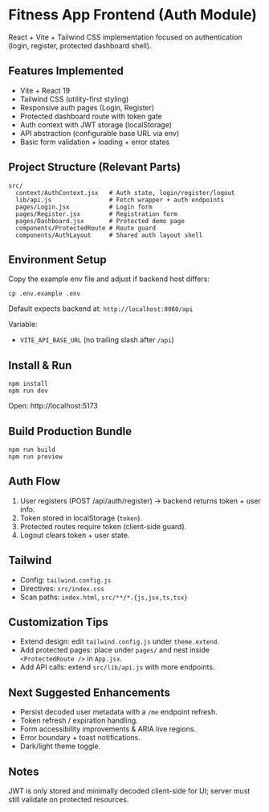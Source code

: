 # Fitness App Frontend (Auth Module)

React + Vite + Tailwind CSS implementation focused on authentication (login, register, protected dashboard shell).

## Features Implemented
- Vite + React 19
- Tailwind CSS (utility-first styling)
- Responsive auth pages (Login, Register)
- Protected dashboard route with token gate
- Auth context with JWT storage (localStorage)
- API abstraction (configurable base URL via env)
- Basic form validation + loading + error states

## Project Structure (Relevant Parts)
```
src/
  context/AuthContext.jsx   # Auth state, login/register/logout
  lib/api.js                # Fetch wrapper + auth endpoints
  pages/Login.jsx           # Login form
  pages/Register.jsx        # Registration form
  pages/Dashboard.jsx       # Protected demo page
  components/ProtectedRoute # Route guard
  components/AuthLayout     # Shared auth layout shell
```

## Environment Setup
Copy the example env file and adjust if backend host differs:
```
cp .env.example .env
```
Default expects backend at: `http://localhost:8080/api`

Variable:
- `VITE_API_BASE_URL` (no trailing slash after `/api`)

## Install & Run
```
npm install
npm run dev
```
Open: http://localhost:5173

## Build Production Bundle
```
npm run build
npm run preview
```

## Auth Flow
1. User registers (POST /api/auth/register) → backend returns token + user info.
2. Token stored in localStorage (`token`).
3. Protected routes require token (client-side guard).
4. Logout clears token + user state.

## Tailwind
- Config: `tailwind.config.js`
- Directives: `src/index.css`
- Scan paths: `index.html`, `src/**/*.{js,jsx,ts,tsx}`

## Customization Tips
- Extend design: edit `tailwind.config.js` under `theme.extend`.
- Add protected pages: place under `pages/` and nest inside `<ProtectedRoute />` in `App.jsx`.
- Add API calls: extend `src/lib/api.js` with more endpoints.

## Next Suggested Enhancements
- Persist decoded user metadata with a `/me` endpoint refresh.
- Token refresh / expiration handling.
- Form accessibility improvements & ARIA live regions.
- Error boundary + toast notifications.
- Dark/light theme toggle.

## Notes
JWT is only stored and minimally decoded client-side for UI; server must still validate on protected resources.
